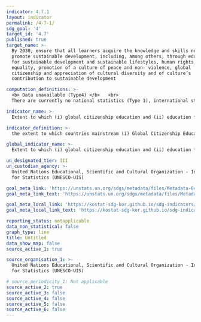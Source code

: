 ```yaml
---
indicator: 4.7.1
layout: indicator
permalink: /4-7-1/
sdg_goal: '4'
target_id: '4.7'
published: true
target_name: >-
  By 2030, ensure that all learners acquire the knowledge and skills needed to
  promote sustainable development, including, among others, through education
  for sustainable development and sustainable lifestyles, human rights, gender
  equality, promotion of a culture of peace and non- violence, global
  citizenship and appreciation of cultural diversity and of culture’s
  contribution to sustainable development

computation_definitions: >-
  <b> Data unavailable (Type4) </b>   <br>
  There are currently no national statistics (Type 1), international statistics (Type 2), or alternative national statistics (Type 3) available. The Data of Type 1, type 2, or type 3 can be also included in case of temporary unavailability.

indicator_name: >-
  Extent to which (i) global citizenship education and (ii) education for sustainable development are mainstreamed in (a) national education policies, (b) curricula, (c) teacher education, and (d) student assessment

indicator_definition: >-
  the extent to which countries mainstream (i) Global Citizenship Education (GCED) and (ii) Education for Sustainable Development (ESD) in their education systems with focuses on (a) policies, (b) curricula, (c) teacher education, and (d) student assessment). 

global_indicator_name: >-
  Extent to which (i) global citizenship education and (ii) education for sustainable development are mainstreamed in (a) national education policies, (b) curricula, (c) teacher education, and (d) student assessment

un_designated_tier: III
un_custodian_agency: >-
  United Nations Educational, Scientific and Cultural Organization - Institute
  for Statistics (UNESCO-UIS)

goal_meta_link: 'https://unstats.un.org/sdgs/metadata/files/Metadata-04-07-01.pdf'
goal_meta_link_text: 'https://unstats.un.org/sdgs/metadata/files/Metadata-04-07-01.pdf'

goal_meta_local_link: 'https://kostat-sdg-kor.github.io/sdg-indicators/public/data/Metadata-04-07-01_ENG.pdf'
goal_meta_local_link_text: 'https://kostat-sdg-kor.github.io/sdg-indicators/public/data/Metadata-04-07-01_ENG.pdf'

reporting_status: notapplicable
data_non_statistical: false
graph_type: line
title: Untitled
data_show_map: false
source_active_1: true

source_organisation_1: >-
  United Nations Educational, Scientific and Cultural Organization - Institute
  for Statistics (UNESCO-UIS)

# source_periodicity_1: Not applicable
source_active_2: true
source_active_3: false
source_active_4: false
source_active_5: false
source_active_6: false
---
```

